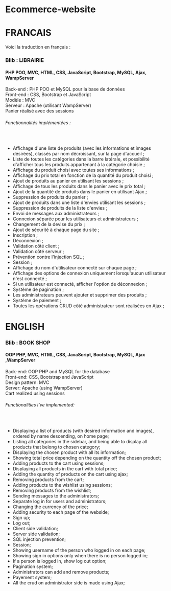 # Ecommerce-website

# FRANCAIS
Voici la traduction en français :

<h3>Blib : LIBRAIRIE</h3>
<h4>PHP POO, MVC, HTML, CSS, JavaScript, Bootstrap, MySQL, Ajax, WampServer</h4>
Back-end : PHP POO et MySQL pour la base de données <br/>
Front-end : CSS, Bootstrap et JavaScript <br/>
Modèle : MVC <br/> 
Serveur : Apache (utilisant WampServer) <br/>
Panier réalisé avec des sessions <br/>
<h6>Fonctionnalités implémentées :</h6><br/>
<ul>
<li>Affichage d'une liste de produits (avec les informations et images désirées), classés par nom décroissant, sur la page d'accueil ; <br/></li>
<li>Liste de toutes les catégories dans la barre latérale, et possibilité d'afficher tous les produits appartenant à la catégorie choisie ; <br/></li>  
<li>Affichage du produit choisi avec toutes ses informations ;<br/></li>
<li>Affichage du prix total en fonction de la quantité du produit choisi ;<br/></li>
<li>Ajout de produits au panier en utilisant les sessions ;<br/></li>
<li>Affichage de tous les produits dans le panier avec le prix total ;<br/></li>
<li>Ajout de la quantité de produits dans le panier en utilisant Ajax ;<br/></li>
<li>Suppression de produits du panier ;<br/></li>
<li>Ajout de produits dans une liste d'envies utilisant les sessions ;<br/></li>
<li>Suppression de produits de la liste d'envies ;<br/></li>
<li>Envoi de messages aux administrateurs ;<br/></li>
<li>Connexion séparée pour les utilisateurs et administrateurs ;<br/></li>
<li>Changement de la devise du prix ;<br/></li>
<li>Ajout de sécurité à chaque page du site ;<br/></li>
<li>Inscription ;<br/></li>
<li>Déconnexion ;<br/></li>
<li>Validation côté client ;<br/></li>
<li>Validation côté serveur ;<br/></li>
<li>Prévention contre l'injection SQL ;<br/></li>
<li>Session ;<br/></li>
<li>Affichage du nom d'utilisateur connecté sur chaque page ;<br/></li>
<li>Affichage des options de connexion uniquement lorsqu'aucun utilisateur n'est connecté ;<br/></li>
<li>Si un utilisateur est connecté, afficher l'option de déconnexion ;<br/></li>
<li>Système de pagination ;<br/></li>
<li>Les administrateurs peuvent ajouter et supprimer des produits ;<br/></li>
<li>Système de paiement ;<br/></li>
<li>Toutes les opérations CRUD côté administrateur sont réalisées en Ajax ;<br/></li>
</ul>



# ENGLISH

<h3> Blib :  BOOK SHOP</h3>


<h4>OOP PHP, MVC, HTML, CSS, JavaScript, Bootstrap, MySQL, Ajax ,WampServer</h4>
Back-end: OOP PHP and MySQL for the database <br />
Front-end: CSS, Bootstrap and JavaScript <br />
Design pattern: MVC <br />
Server: Apache (using WampServer) <br />
Cart realized using sessions <br />

<h6>Functionalities I've implemented:</h6><br />
<ul>
<li>Displaying a list of products (with desired information and images), ordered by name descending, on home page; <br /></li>
<li>Listing all categories in the sidebar, and being able to display all products that belong to chosen category;  <br /></li>
  <li>Displaying the chosen product with all its information;<br /></li>
  <li>Showing total price depending on the quantity off the chosen product;<br /></li>
  <li>Adding products to the cart using sessions;<br /></li>
  <li>Displaying all products in the cart with total price;<br /></li>
  <li>Adding the quantity of products on the cart using ajax;<br /></li>
  <li>Removing products from the cart;<br /></li>
  <li>Adding products to the wishlist using sessions;<br /></li>
  <li>Removing products from the wishlist;<br /></li>
  <li>Sending messages to the administrators;<br /></li>
  <li>Separate log in for users and administrators;<br /></li>
  <li>Changing the currency of the price;<br /></li>
  <li>Adding security to each page of the webside;<br /></li>
  <li>Sign up;<br /></li>
  <li>Log out;<br /></li>
  <li>Client side validation;<br /></li>
  <li>Server side validation;<br /></li>
  <li>SQL injection prevention;<br /></li>
  <li>Session;<br /></li>
  <li>Showing username of the person who logged in on each page;<br /></li>
  <li>Showing sign in options only when there is no person logged in;<br /></li>
  <li>If a person is logged in, show log out option;<br /></li>
  <li>Pagination system;<br /></li>
  <li>Administrators can add and remove products;<br /></li>
  <li>Payement system;<br /></li>
  <li>All the crud on administrator side is made using Ajax;<br /></li>
</ul>
